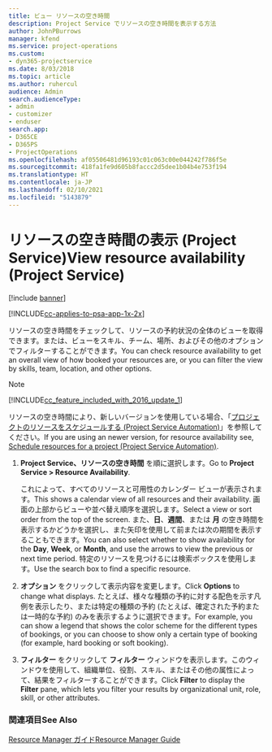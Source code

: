 ```yaml
---
title: ビュー リソースの空き時間
description: Project Service でリソースの空き時間を表示する方法
author: JohnPBurrows
manager: kfend
ms.service: project-operations
ms.custom:
- dyn365-projectservice
ms.date: 8/03/2018
ms.topic: article
ms.author: ruhercul
audience: Admin
search.audienceType:
- admin
- customizer
- enduser
search.app:
- D365CE
- D365PS
- ProjectOperations
ms.openlocfilehash: af05506481d96193c01c063c00e044242f786f5e
ms.sourcegitcommit: 418fa1fe9d605b8faccc2d5dee1b04b4e753f194
ms.translationtype: HT
ms.contentlocale: ja-JP
ms.lasthandoff: 02/10/2021
ms.locfileid: "5143879"
---
```

# <a name="view-resource-availability-project-service"></a><span data-ttu-id="6ebbf-103">リソースの空き時間の表示 (Project Service)</span><span class="sxs-lookup"><span data-stu-id="6ebbf-103">View resource availability (Project Service)</span></span>

[!include [banner](../includes/psa-now-project-operations.md)]

[!INCLUDE[cc-applies-to-psa-app-1x-2x](../includes/cc-applies-to-psa-app-1x-2x.md)]

<span data-ttu-id="6ebbf-104">リソースの空き時間をチェックして、リソースの予約状況の全体のビューを取得できます。または、ビューをスキル、チーム、場所、およびその他のオプションでフィルターすることができます。</span><span class="sxs-lookup"><span data-stu-id="6ebbf-104">You can check resource availability to get an overall view of how booked your resources are, or you can filter the view by skills, team, location, and other options.</span></span>  
  
> [!NOTE]
> [!INCLUDE[cc_feature_included_with_2016_update_1](../includes/cc-feature-included-with-2016-update-1.md)]  
> 
>  <span data-ttu-id="6ebbf-105">リソースの空き時間により、新しいバージョンを使用している場合、「[プロジェクトのリソースをスケジュールする (Project Service Automation)](../psa/schedule-resources-project.md)」を参照してください。</span><span class="sxs-lookup"><span data-stu-id="6ebbf-105">If you are using an newer version, for resource availability see, [Schedule resources for a project (Project Service Automation)](../psa/schedule-resources-project.md).</span></span>  

1. <span data-ttu-id="6ebbf-106">**Project Service、リソースの空き時間** を順に選択します。</span><span class="sxs-lookup"><span data-stu-id="6ebbf-106">Go to **Project Service > Resource Availability**.</span></span>  

    <span data-ttu-id="6ebbf-107">これによって、すべてのリソースと可用性のカレンダー ビューが表示されます。</span><span class="sxs-lookup"><span data-stu-id="6ebbf-107">This shows a calendar view of all resources and their availability.</span></span> <span data-ttu-id="6ebbf-108">画面の上部からビューや並べ替え順序を選択します。</span><span class="sxs-lookup"><span data-stu-id="6ebbf-108">Select a view or sort order from the top of the screen.</span></span> <span data-ttu-id="6ebbf-109">また、**日**、**週間**、または **月** の空き時間を表示するかどうかを選択し、また矢印を使用して前または次の期間を表示することもできます。</span><span class="sxs-lookup"><span data-stu-id="6ebbf-109">You can also select whether to show availability for the **Day**, **Week**, or **Month**, and use the arrows to view the previous or next time period.</span></span> <span data-ttu-id="6ebbf-110">特定のリソースを見つけるには検索ボックスを使用します。</span><span class="sxs-lookup"><span data-stu-id="6ebbf-110">Use the search box to find a specific resource.</span></span>  

2. <span data-ttu-id="6ebbf-111">**オプション** をクリックして表示内容を変更します。</span><span class="sxs-lookup"><span data-stu-id="6ebbf-111">Click **Options** to change what displays.</span></span> <span data-ttu-id="6ebbf-112">たとえば、様々な種類の予約に対する配色を示す凡例を表示したり、または特定の種類の予約 (たとえば、確定された予約または一時的な予約) のみを表示するように選択できます。</span><span class="sxs-lookup"><span data-stu-id="6ebbf-112">For example, you can show a legend that shows the color scheme for the different types of bookings, or you can choose to show only a certain type of booking (for example, hard booking or soft booking).</span></span>  

3. <span data-ttu-id="6ebbf-113">**フィルター** をクリックして **フィルター** ウィンドウを表示します。このウィンドウを使用して、組織単位、役割、スキル、またはその他の属性によって、結果をフィルターすることができます。</span><span class="sxs-lookup"><span data-stu-id="6ebbf-113">Click **Filter** to display the **Filter** pane, which lets you filter your results by organizational unit, role, skill, or other attributes.</span></span>  

### <a name="see-also"></a><span data-ttu-id="6ebbf-114">関連項目</span><span class="sxs-lookup"><span data-stu-id="6ebbf-114">See Also</span></span>  
 [<span data-ttu-id="6ebbf-115">Resource Manager ガイド</span><span class="sxs-lookup"><span data-stu-id="6ebbf-115">Resource Manager Guide</span></span>](../psa/resource-manager-guide.md)
